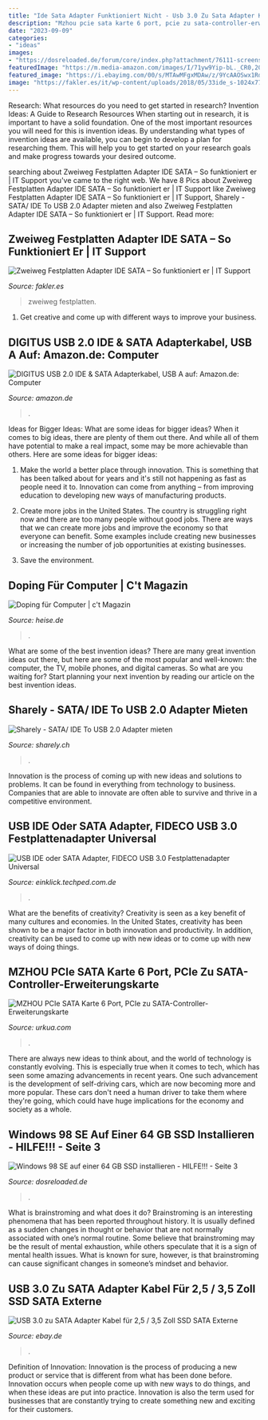 ```yaml
---
title: "Ide Sata Adapter Funktioniert Nicht - Usb 3.0 Zu Sata Adapter Kabel Für 2,5 / 3,5 Zoll Ssd Sata Externe"
description: "Mzhou pcie sata karte 6 port, pcie zu sata-controller-erweiterungskarte"
date: "2023-09-09"
categories:
- "ideas"
images:
- "https://dosreloaded.de/forum/core/index.php?attachment/76111-screenshot-20220913-223645-com-google-android-apps-docs-jpg/&amp;thumbnail=1"
featuredImage: "https://m.media-amazon.com/images/I/71yw9Yip-bL._CR0,204,1224,1224_UX175.jpg"
featured_image: "https://i.ebayimg.com/00/s/MTAwMFgxMDAw/z/9YcAAOSwx1Rdqmf3/$_10.JPG?set_id=2"
image: "https://fakler.es/it/wp-content/uploads/2018/05/33ide_s-1024x770.jpg"
---
```



Research: What resources do you need to get started in research?
Invention Ideas: A Guide to Research Resources
When starting out in research, it is important to have a solid foundation. One of the most important resources you will need for this is invention ideas. By understanding what types of invention ideas are available, you can begin to develop a plan for researching them. This will help you to get started on your research goals and make progress towards your desired outcome.

	

		
searching about Zweiweg Festplatten Adapter IDE SATA – So funktioniert er | IT Support you've came to the right web. We have 8 Pics about Zweiweg Festplatten Adapter IDE SATA – So funktioniert er | IT Support like Zweiweg Festplatten Adapter IDE SATA – So funktioniert er | IT Support, Sharely - SATA/ IDE To USB 2.0 Adapter mieten and also Zweiweg Festplatten Adapter IDE SATA – So funktioniert er | IT Support. Read more:
		
    
## Zweiweg Festplatten Adapter IDE SATA – So Funktioniert Er | IT Support

<img loading=lazy src="https://fakler.es/it/wp-content/uploads/2018/05/33ide_s-1024x770.jpg" onerror="this.onerror=null;this.src='https://tse3.mm.bing.net/th?id=OIP.sbUiv9rNmSdnFg6ginMikwHaFk&amp;pid=15.1';" alt="Zweiweg Festplatten Adapter IDE SATA – So funktioniert er | IT Support">

_Source: fakler.es_

>zweiweg festplatten. 

	

1. Get creative and come up with different ways to improve your business.

    
## DIGITUS USB 2.0 IDE &amp; SATA Adapterkabel, USB A Auf: Amazon.de: Computer

<img loading=lazy src="https://m.media-amazon.com/images/I/71yw9Yip-bL._CR0,204,1224,1224_UX175.jpg" onerror="this.onerror=null;this.src='https://tse4.mm.bing.net/th?id=OIP.HgHS5GN3lT59fmEqgOlGDQAAAA&amp;pid=15.1';" alt="DIGITUS USB 2.0 IDE &amp; SATA Adapterkabel, USB A auf: Amazon.de: Computer">

_Source: amazon.de_

>. 

	

Ideas for Bigger Ideas: What are some ideas for bigger ideas?
When it comes to big ideas, there are plenty of them out there. And while all of them have potential to make a real impact, some may be more achievable than others. Here are some ideas for bigger ideas:
1. Make the world a better place through innovation. This is something that has been talked about for years and it's still not happening as fast as people need it to. Innovation can come from anything – from improving education to developing new ways of manufacturing products.

2. Create more jobs in the United States. The country is struggling right now and there are too many people without good jobs. There are ways that we can create more jobs and improve the economy so that everyone can benefit. Some examples include creating new businesses or increasing the number of job opportunities at existing businesses.

3. Save the environment.

    
## Doping Für Computer | C&#039;t Magazin

<img loading=lazy src="https://heise.cloudimg.io/width/791/q50.png-lossy-50.webp-lossy-50.foil1/_www-heise-de_/ct/imgs/04/7/1/9/5/9/7/ct.2211.132-135.neu1_Seite_4_Bild_0001.jpg-1b5469ded4115bb4.jpeg" onerror="this.onerror=null;this.src='https://tse4.mm.bing.net/th?id=OIP.nApQd4P_yKCFQFHcR9k7hAHaDG&amp;pid=15.1';" alt="Doping für Computer | c&#039;t Magazin">

_Source: heise.de_

>. 

	

What are some of the best invention ideas?
There are many great invention ideas out there, but here are some of the most popular and well-known: the computer, the TV, mobile phones, and digital cameras. So what are you waiting for? Start planning your next invention by reading our article on the best invention ideas.

    
## Sharely - SATA/ IDE To USB 2.0 Adapter Mieten

<img loading=lazy src="https://bucket-for-images.s3-eu-west-1.amazonaws.com/51162_790x590x65.jpeg" onerror="this.onerror=null;this.src='https://tse1.mm.bing.net/th?id=OIP.GxPS-mqCvc6c-hGWfT2q9QHaFi&amp;pid=15.1';" alt="Sharely - SATA/ IDE To USB 2.0 Adapter mieten">

_Source: sharely.ch_

>. 

	

Innovation is the process of coming up with new ideas and solutions to problems. It can be found in everything from technology to business. Companies that are able to innovate are often able to survive and thrive in a competitive environment.

    
## USB IDE Oder SATA Adapter, FIDECO USB 3.0 Festplattenadapter Universal

<img loading=lazy src="https://einklick.techped.com.de/wp-content/uploads/sites/5/usb-ide-oder-sata-adapter-fideco-usb-3-0-festplattenadapter-universal-fuer-2-5-3-5-zoll-sata-hdd-ssd-ide-hdd-inklusive-12v-2a-netzteil-und-usb-3-0-kabel-0.jpg" onerror="this.onerror=null;this.src='https://tse4.mm.bing.net/th?id=OIP.V1HZsBnoAF_Kd2q1CFNOygAAAA&amp;pid=15.1';" alt="USB IDE oder SATA Adapter, FIDECO USB 3.0 Festplattenadapter Universal">

_Source: einklick.techped.com.de_

>. 

	

What are the benefits of creativity?
Creativity is seen as a key benefit of many cultures and economies. In the United States, creativity has been shown to be a major factor in both innovation and productivity. In addition, creativity can be used to come up with new ideas or to come up with new ways of doing things.

    
## MZHOU PCIe SATA Karte 6 Port, PCIe Zu SATA-Controller-Erweiterungskarte

<img loading=lazy src="https://urkua.com/wp-content/uploads/2019/09/35766-10.jpg" onerror="this.onerror=null;this.src='https://tse3.mm.bing.net/th?id=OIP.MGRNKIUGhrVt1l5LkVqDfwHaHa&amp;pid=15.1';" alt="MZHOU PCIe SATA Karte 6 Port, PCIe zu SATA-Controller-Erweiterungskarte">

_Source: urkua.com_

>. 

	

There are always new ideas to think about, and the world of technology is constantly evolving. This is especially true when it comes to tech, which has seen some amazing advancements in recent years. One such advancement is the development of self-driving cars, which are now becoming more and more popular. These cars don't need a human driver to take them where they're going, which could have huge implications for the economy and society as a whole.

    
## Windows 98 SE Auf Einer 64 GB SSD Installieren - HILFE!!! - Seite 3

<img loading=lazy src="https://dosreloaded.de/forum/core/index.php?attachment/76111-screenshot-20220913-223645-com-google-android-apps-docs-jpg/&amp;thumbnail=1" onerror="this.onerror=null;this.src='https://tse1.mm.bing.net/th?id=OIP.oMCw3g9eLeY_3q6YhZJ8VgBpDh&amp;pid=15.1';" alt="Windows 98 SE auf einer 64 GB SSD installieren - HILFE!!! - Seite 3">

_Source: dosreloaded.de_

>. 

	

What is brainstroming and what does it do?
Brainstroming is an interesting phenomena that has been reported throughout history. It is usually defined as a sudden changes in thought or behavior that are not normally associated with one’s normal routine. Some believe that brainstroming may be the result of mental exhaustion, while others speculate that it is a sign of mental health issues. What is known for sure, however, is that brainstroming can cause significant changes in someone’s mindset and behavior.

    
## USB 3.0 Zu SATA Adapter Kabel Für 2,5 / 3,5 Zoll SSD SATA Externe

<img loading=lazy src="https://i.ebayimg.com/00/s/MTAwMFgxMDAw/z/9YcAAOSwx1Rdqmf3/$_10.JPG?set_id=2" onerror="this.onerror=null;this.src='https://tse4.mm.bing.net/th?id=OIP.f7Rga9N4tMe8FsrCEngv2wHaHa&amp;pid=15.1';" alt="USB 3.0 zu SATA Adapter Kabel für 2,5 / 3,5 Zoll SSD SATA Externe">

_Source: ebay.de_

>. 

	

Definition of Innovation:
Innovation is the process of producing a new product or service that is different from what has been done before. Innovation occurs when people come up with new ways to do things, and when these ideas are put into practice. Innovation is also the term used for businesses that are constantly trying to create something new and exciting for their customers.

